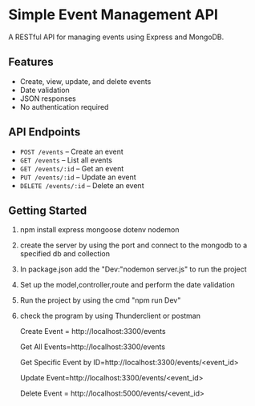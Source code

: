 # Simple Event Management API

A RESTful API for managing events using Express and MongoDB.

## Features

- Create, view, update, and delete events
- Date validation
- JSON responses
- No authentication required

## API Endpoints

- `POST /events` – Create an event
- `GET /events` – List all events
- `GET /events/:id` – Get an event
- `PUT /events/:id` – Update an event
- `DELETE /events/:id` – Delete an event

## Getting Started

1. npm install express mongoose dotenv nodemon

2. create the server by using the port and connect to the mongodb to a specified db and collection

3. In package.json add the "Dev:"nodemon server.js" to run the project

4. Set up the model,controller,route and perform the date validation

5. Run the project by using the cmd "npm run Dev"

6. check the program by using Thunderclient or postman

   Create Event = http://localhost:3300/events

    Get All Events=http://localhost:3300/events

    Get Specific Event by ID=http://localhost:3300/events/<event_id>
    
    Update Event=http://localhost:3300/events/<event_id>

    Delete Event = http://localhost:5000/events/<event_id>


